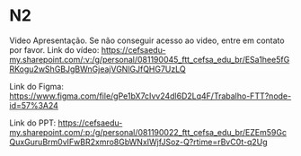 # N2
Video Apresentação.
Se não conseguir acesso ao video, entre em contato por favor.
Link do vídeo:
https://cefsaedu-my.sharepoint.com/:v:/g/personal/081190045_ftt_cefsa_edu_br/ESa1hee5fGRKogu2wShGBJgBWnGjeajVGNlGJfQHG7UzLQ

Link do Figma:
https://www.figma.com/file/gPe1bX7cIvv24dl6D2Lq4F/Trabalho-FTT?node-id=57%3A24
 
Link do PPT:
https://cefsaedu-my.sharepoint.com/:p:/g/personal/081190022_ftt_cefsa_edu_br/EZEm59GcQuxGuruBrm0vIFwBR2xmro8GbWNxIWjfJSoz-Q?rtime=rBvC0t-q2Ug
